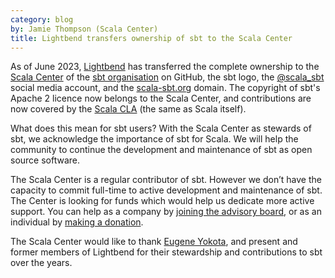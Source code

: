 ```yaml
---
category: blog
by: Jamie Thompson (Scala Center)
title: Lightbend transfers ownership of sbt to the Scala Center
---
```


As of June 2023, [Lightbend](https://www.lightbend.com) has transferred the complete ownership to the [Scala Center](https://scala.epfl.ch) of the [sbt organisation](https://github.com/sbt) on GitHub, the sbt logo, the [@scala_sbt](https://twitter.com/scala_sbt) social media account, and the [scala-sbt.org](https://www.scala-sbt.org) domain.
The copyright of sbt's Apache 2 licence now belongs to the Scala Center, and contributions are now covered by the [Scala CLA](https://www.lightbend.com/contribute/cla/scala) (the same as Scala itself).

What does this mean for sbt users?
With the Scala Center as stewards of sbt, we acknowledge the importance of sbt for Scala. We will help the community to continue the development and maintenance of sbt as open source software.

The Scala Center is a regular contributor of sbt. However we don’t have the capacity to commit full-time to active development and maintenance of sbt. The Center is looking for funds which would help us dedicate more active support. You can help as a company by [joining the advisory board](https://scala.epfl.ch/corporate-membership.html), or as an individual by [making a donation](https://scala.epfl.ch/donate.html).

The Scala Center would like to thank [Eugene Yokota](https://github.com/eed3si9n), and present and former members of Lightbend for their stewardship and contributions to sbt over the years.
